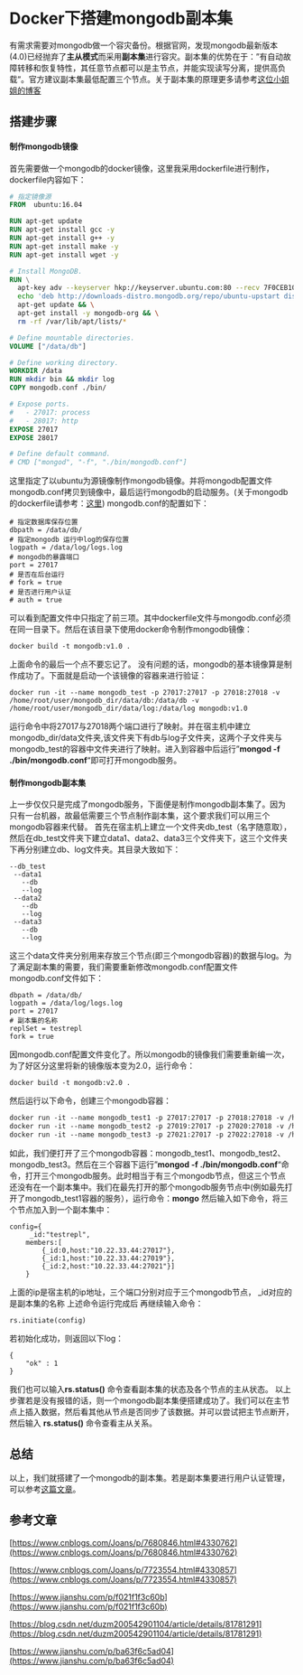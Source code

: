 # Docker下搭建mongodb副本集


有需求需要对mongodb做一个容灾备份。根据官网，发现mongodb最新版本(4.0)已经抛弃了**主从模式**而采用**副本集**进行容灾。副本集的优势在于：”有自动故障转移和恢复特性，其任意节点都可以是主节点，并能实现读写分离，提供高负载“。官方建议副本集最低配置三个节点。关于副本集的原理更多请参考[这位小姐姐的博客](https://www.cnblogs.com/Joans/p/7680846.html#4330762)

<!--more-->

## 搭建步骤
#### 制作mongodb镜像
首先需要做一个mongodb的docker镜像，这里我采用dockerfile进行制作，dockerfile内容如下：
```dockerfile
# 指定镜像源
FROM  ubuntu:16.04

RUN apt-get update
RUN apt-get install gcc -y
RUN apt-get install g++ -y
RUN apt-get install make -y
RUN apt-get install wget -y

# Install MongoDB.
RUN \
  apt-key adv --keyserver hkp://keyserver.ubuntu.com:80 --recv 7F0CEB10 && \
  echo 'deb http://downloads-distro.mongodb.org/repo/ubuntu-upstart dist 10gen' > /etc/apt/sources.list.d/mongodb.list && \
  apt-get update && \
  apt-get install -y mongodb-org && \
  rm -rf /var/lib/apt/lists/*

# Define mountable directories.
VOLUME ["/data/db"]

# Define working directory.
WORKDIR /data
RUN mkdir bin && mkdir log
COPY mongodb.conf ./bin/

# Expose ports.
#   - 27017: process
#   - 28017: http
EXPOSE 27017
EXPOSE 28017

# Define default command.
# CMD ["mongod", "-f", "./bin/mongodb.conf"]
```
这里指定了以ubuntu为源镜像制作mongodb镜像。并将mongodb配置文件mongodb.conf拷贝到镜像中，最后运行mongodb的启动服务。(关于mongodb的dockerfile请参考：[这里](http://dockerfile.github.io/#/mongodb))
mongodb.conf的配置如下：

```log
# 指定数据库保存位置
dbpath = /data/db/
# 指定mongodb 运行中log的保存位置
logpath = /data/log/logs.log
# mongodb的暴露端口
port = 27017
# 是否在后台运行
# fork = true
# 是否进行用户认证
# auth = true
```
可以看到配置文件中只指定了前三项。其中dockerfile文件与mongodb.conf必须在同一目录下。然后在该目录下使用docker命令制作mongodb镜像：
```
docker build -t mongodb:v1.0 .
```
上面命令的最后一个点不要忘记了。
没有问题的话，mongodb的基本镜像算是制作成功了。下面就是启动一个该镜像的容器来进行验证：
```
docker run -it --name mongodb_test -p 27017:27017 -p 27018:27018 -v /home/root/user/mongodb_dir/data/db:/data/db -v /home/root/user/mongodb_dir/data/log:/data/log mongodb:v1.0
```
运行命令中将27017与27018两个端口进行了映射。并在宿主机中建立mongodb_dir/data文件夹,该文件夹下有db与log子文件夹，这两个子文件夹与mongodb_test的容器中文件夹进行了映射。进入到容器中后运行”**mongod -f ./bin/mongodb.conf**“即可打开mongodb服务。
#### 制作mongodb副本集
上一步仅仅只是完成了mongodb服务，下面便是制作mongodb副本集了。因为只有一台机器，故最低需要三个节点制作副本集，这个要求我们可以用三个mongodb容器来代替。
首先在宿主机上建立一个文件夹db_test（名字随意取），然后在db_test文件夹下建立data1、data2、data3三个文件夹下，这三个文件夹下再分别建立db、log文件夹。其目录大致如下：
```
--db_test
 --data1
   --db
   --log
 --data2
   --db
   --log
 --data3
   --db
   --log
```
这三个data文件夹分别用来存放三个节点(即三个mongodb容器)的数据与log。为了满足副本集的需要，我们需要重新修改mongodb.conf配置文件
mongodb.conf文件如下：
```
dbpath = /data/db/
logpath = /data/log/logs.log
port = 27017
# 副本集的名称
replSet = testrepl
fork = true
```
因mongodb.conf配置文件变化了。所以mongodb的镜像我们需要重新编一次，为了好区分这里将新的镜像版本变为2.0，运行命令：
```Docker
docker build -t mongodb:v2.0 .
```
然后运行以下命令，创建三个mongodb容器：
```dockerfile
docker run -it --name mongodb_test1 -p 27017:27017 -p 27018:27018 -v /home/root/user/db_test/data1/db/:/data/db -v /home/root/user/db_test/data1/log/:/data/log mongodb_vs:v2.0
docker run -it --name mongodb_test2 -p 27019:27017 -p 27020:27018 -v /home/root/user/db_test/data2/db/:/data/db -v /home/root/user/db_test/data2/log/:/data/log mongodb_vs:v2.0
docker run -it --name mongodb_test3 -p 27021:27017 -p 27022:27018 -v /home/root/user/db_test/data3/db/:/data/db -v /home/root/user/db_test/data3/log/:/data/log mongodb_vs:v2.0
```
如此，我们便打开了三个mongodb容器：mongodb_test1、mongodb_test2、mongodb_test3。然后在三个容器下运行”**mongod -f ./bin/mongodb.conf**“命令，打开三个mongodb服务。此时相当于有三个mongodb节点，但这三个节点还没有在一个副本集中。我们在最先打开的那个mongodb服务节点中(例如最先打开了mongodb_test1容器的服务），运行命令：**mongo**
然后输入如下命令，将三个节点加入到一个副本集中：

```
config={  
     _id:"testrepl",
    members:[
        {_id:0,host:"10.22.33.44:27017"},        
        {_id:1,host:"10.22.33.44:27019"},
        {_id:2,host:"10.22.33.44:27021"}]
    } 
```
上面的ip是宿主机的ip地址，三个端口分别对应于三个mongodb节点， _id对应的是副本集的名称
上述命令运行完成后
再继续输入命令：
```
rs.initiate(config)
```
若初始化成功，则返回以下log：
```
{
    "ok" : 1
}
```
我们也可以输入**rs.status()** 命令查看副本集的状态及各个节点的主从状态。
以上步骤若是没有报错的话，则一个mongodb副本集便搭建成功了。我们可以在主节点上插入数据，然后看其他从节点是否同步了该数据。并可以尝试把主节点断开，然后输入 **rs.status()** 命令查看主从关系。
## 总结
以上，我们就搭建了一个mongodb的副本集。若是副本集要进行用户认证管理，可以参考[这篇文章](https://www.jianshu.com/p/f021f1f3c60b)。
## 参考文章
[https://www.cnblogs.com/Joans/p/7680846.html#4330762](https://www.cnblogs.com/Joans/p/7680846.html#4330762)

[https://www.cnblogs.com/Joans/p/7723554.html#4330857](https://www.cnblogs.com/Joans/p/7723554.html#4330857)

[https://www.jianshu.com/p/f021f1f3c60b](https://www.jianshu.com/p/f021f1f3c60b)

[https://blog.csdn.net/duzm200542901104/article/details/81781291](https://blog.csdn.net/duzm200542901104/article/details/81781291)

[https://www.jianshu.com/p/ba63f6c5ad04](https://www.jianshu.com/p/ba63f6c5ad04)

